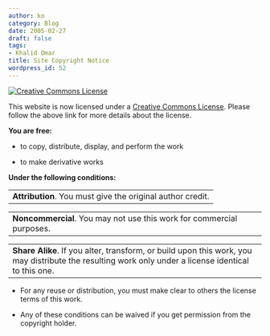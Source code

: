 ```yaml
---
author: ko
category: Blog
date: 2005-02-27
draft: false
tags:
- Khalid Omar
title: Site Copyright Notice
wordpress_id: 52
---
```


[![Creative Commons License](http://creativecommons.org/images/public/somerights20.gif)](http://creativecommons.org/licenses/by-nc-sa/2.0/)

This website is now licensed under a [Creative Commons License](http://creativecommons.org/licenses/by-nc-sa/2.0/). Please follow the above link for more details about the license.

**You are free:**

- to copy, distribute, display, and perform the work

- to make derivative works

**Under the following conditions:**

|  |
| --- |
| **Attribution**. You must give the original author credit. |

|  |
| --- |
| **Noncommercial**. You may not use this work for commercial purposes. |

|  |
| --- |
| **Share Alike**. If you alter, transform, or build upon this work, you may distribute the resulting work only under a license identical to this one. |

- For any reuse or distribution, you must make clear to others the license terms of this work.

- Any of these conditions can be waived if you get permission from the copyright holder.